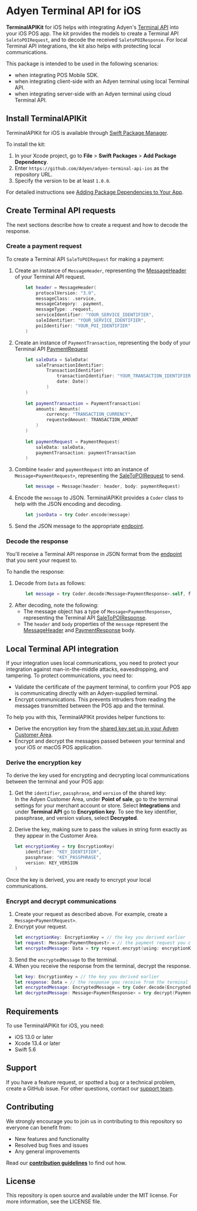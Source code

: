 # Adyen Terminal API for iOS

**TerminalAPIKit** for iOS helps with integrating Adyen's [Terminal API](https://docs.adyen.com/point-of-sale/design-your-integration/terminal-api) into your iOS POS app. The kit provides the models to create a Terminal API `SaletoPOIRequest`, and to decode the received `SaletoPOIResponse`. For local Terminal API integrations, the kit also helps with protecting local communications.

This package is intended to be used in the following scenarios:
- when integrating POS Mobile SDK.
- when integrating client-side with an Adyen terminal using local Terminal API.
- when integrating server-side with an Adyen terminal using cloud Terminal API.

## Install TerminalAPIKit
TerminalAPIKit for iOS is available through [Swift Package Manager](https://swift.org/package-manager/). 

To install the kit:

1. In your Xcode project, go to **File** > **Swift Packages** > **Add Package Dependency**.
1. Enter `https://github.com/Adyen/adyen-terminal-api-ios` as the repository URL.
2. Specify the version to be at least `1.0.0`.

For detailed instructions see [Adding Package Dependencies to Your App](https://developer.apple.com/documentation/xcode/adding_package_dependencies_to_your_app).

## Create Terminal API requests
The next sections describe how to create a request and how to decode the response.

### Create a payment request
To create a Terminal API `SaleToPOIRequest` for making a payment:

1. Create an instance of `MessageHeader`, representing the [MessageHeader](https://docs.adyen.com/point-of-sale/terminal-api/terminal-api-reference#comadyennexomessageheader) of your Terminal API request.
   ```swift
       let header = MessageHeader(
           protocolVersion: "3.0",
           messageClass: .service,
           messageCategory: .payment,
           messageType: .request,
           serviceIdentifier: "YOUR_SERVICE_IDENTIFIER",
           saleIdentifier: "YOUR_SERVICE_IDENTIFIER",
           poiIdentifier: "YOUR_POI_IDENTIFIER"
       )
   ```
2. Create an instance of `PaymentTransaction`, representing the body of your Terminal API [PaymentRequest](https://docs.adyen.com/point-of-sale/terminal-api/terminal-api-reference#comadyennexopaymentrequest)
   ```swift
       let saleData = SaleData(
           saleTransactionIdentifier:
               TransactionIdentifier(
                   transactionIdentifier: "YOUR_TRANSACTION_IDENTIFIER",
                   date: Date()
               )
       )
       
       let paymentTransaction = PaymentTransaction(
           amounts: Amounts(
               currency: "TRANSACTION_CURRENCY",
               requestedAmount: TRANSACTION_AMOUNT
           )
       )
       
       let paymentRequest = PaymentRequest(
           saleData: saleData,
           paymentTransaction: paymentTransaction
       )
   ```
3. Combine `header` and `paymentRequest` into an instance of `Message<PaymentRequest>`, representing the [SaleToPOIRequest](https://docs.adyen.com/point-of-sale/make-a-payment#make-a-payment) to send.
   ```swift
       let message = Message(header: header, body: paymentRequest)
   ```
4. Encode the `message` to JSON. 
   TerminalAPIKit provides a `Coder` class to help with the JSON encoding and decoding.
   ```swift
       let jsonData = try Coder.encode(message)
   ```
5. Send the JSON message to the appropriate [endpoint](https://docs.adyen.com/point-of-sale/terminal-api#endpoints). 

### Decode the response
You'll receive a Terminal API response in JSON format from the [endpoint](https://docs.adyen.com/point-of-sale/terminal-apis#endpoints) that you sent your request to.

To handle the response:
 
1. Decode from `Data` as follows:
   ```swift
       let message = try Coder.decode(Message<PaymentResponse>.self, from: response)
   ```
2. After decoding, note the following:
   - The message object has a type of `Message<PaymentResponse>`, representing the Terminal API [SaleToPOIResponse](https://docs.adyen.com/point-of-sale/terminal-api-fundamentals#responses). 
   - The `header` and `body` properties of the `message` represent the [MessageHeader](https://docs.adyen.com/point-of-sale/terminal-api/terminal-api-reference#comadyennexomessageheader) and [PaymentResponse](https://docs.adyen.com/point-of-sale/terminal-api/terminal-api-reference#comadyennexopaymentresponse) body.
   
## Local Terminal API integration

If your integration uses local communications, you need to protect your integration against man-in-the-middle attacks, eavesdropping, and tampering. To protect communications, you need to:
- Validate the certificate of the payment terminal, to confirm your POS app is communicating directly with an Adyen-supplied terminal.
- Encrypt communications. This prevents intruders from reading the messages transmitted between the POS app and the terminal.
 
To help you with this, TerminalAPIKit provides helper functions to:
- Derive the encryption key from the [shared key set up in your Adyen Customer Area](https://docs.adyen.com/point-of-sale/choose-your-architecture/local#set-up-shared-key). 
- Encrypt and decrypt the messages passed between your terminal and your iOS or macOS POS application.

### Derive the encryption key
To derive the key used for encrypting and decrypting local communications between the terminal and your POS app:

1. Get the `identifier`, `passphrase`, and `version` of the shared key: <br>
   In the Adyen Customer Area, under **Point of sale**, go to the terminal settings for your merchant account or store. 
   Select **Integrations** and under **Terminal API** go to **Encryption key**. 
   To see the key identifier, passphrase, and version values, select **Decrypted**.

2. Derive the key, making sure to pass the values in string form exactly as they appear in the Customer Area.
   ```swift
   let encryptionKey = try EncryptionKey(
       identifier: "KEY_IDENTIFIER",
       passphrase: "KEY_PASSPHRASE",
       version: KEY_VERSION
   )
   ```
Once the key is derived, you are ready to encrypt your local communications.

### Encrypt and decrypt communications
1. Create your request as described above. For example, create a `Message<PaymentRequest>`.
2. Encrypt your request.
   ```swift
   let encryptionKey: EncryptionKey = // the key you derived earlier
   let request: Message<PaymentRequest> = // the payment request you created
   let encryptedMessage: Data = try request.encrypt(using: encryptionKey)
   ```
3. Send the `encryptedMessage` to the terminal.
4. When you receive the response from the terminal, decrypt the response.
   ```swift
   let key: EncryptionKey = // the key you derived earlier
   let response: Data = // the response you receive from the terminal
   let encryptedMessage: EncryptedMessage = try Coder.decode(EncryptedMessage.self, from: response)
   let decryptedMessage: Message<PaymentResponse> = try decrypt(PaymentResponse.self, using: key)
   ```

## Requirements
To use TerminalAPIKit for iOS, you need:
- iOS 13.0 or later
- Xcode 13.4 or later
- Swift 5.6

## Support
If you have a feature request, or spotted a bug or a technical problem, create a GitHub issue. For other questions, contact our [support team](https://ca-live.adyen.com/ca/ca/contactUs/support.shtml).

## Contributing
We strongly encourage you to join us in contributing to this repository so everyone can benefit from:
* New features and functionality
* Resolved bug fixes and issues
* Any general improvements

Read our [**contribution guidelines**](CONTRIBUTING.md) to find out how.

## License
This repository is open source and available under the MIT license. For more information, see the LICENSE file.
